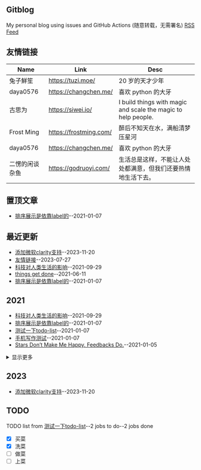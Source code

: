 
<head>
	<script type="text/javascript">
		(function(c,l,a,r,i,t,y){
			c[a]=c[a]||function(){(c[a].q=c[a].q||[]).push(arguments)};
			t=l.createElement(r);t.async=1;t.src="https://www.clarity.ms/tag/"+i;
			y=l.getElementsByTagName(r)[0];y.parentNode.insertBefore(t,y);
		})(window, document, "clarity", "script", "jtdrkyns3w");
	</script>
</head>

## Gitblog
My personal blog using issues and GitHub Actions (随意转载，无需署名)
[RSS Feed](https://raw.githubusercontent.com/changjiong/changjiong.github.io/master/feed.xml)

## 友情链接
| Name | Link | Desc | 
| ---- | ---- | ---- |
| 兔子鮮笙 | https://tuzi.moe/ | 20 岁的天才少年 |
| daya0576 | https://changchen.me/ | 喜欢 python 的大牙 |
| 古思为 | https://siwei.io/ | I build things with magic and scale the magic to help people. |
| Frost Ming | https://frostming.com/ | 醉后不知天在水，满船清梦压星河 |
| daya0576 | https://changchen.me/ | 喜欢 python 的大牙 |
| 二愣的闲谈杂鱼 | https://godruoyi.com/ | 生活总是这样，不能让人处处都满意，但我们还要热情地生活下去。 |


## 置顶文章
- [排序展示是依靠label的](https://github.com/changjiong/changjiong.github.io/issues/7)--2021-01-07

## 最近更新
- [添加微软clarity支持](https://github.com/changjiong/changjiong.github.io/issues/11)--2023-11-20
- [友情链接](https://github.com/changjiong/changjiong.github.io/issues/10)--2023-07-27
- [科技对人类生活的影响](https://github.com/changjiong/changjiong.github.io/issues/9)--2021-09-29
- [things get done](https://github.com/changjiong/changjiong.github.io/issues/8)--2021-06-11
- [排序展示是依靠label的](https://github.com/changjiong/changjiong.github.io/issues/7)--2021-01-07

## 2021
- [科技对人类生活的影响](https://github.com/changjiong/changjiong.github.io/issues/9)--2021-09-29
- [排序展示是依靠label的](https://github.com/changjiong/changjiong.github.io/issues/7)--2021-01-07
- [测试一下todo-list](https://github.com/changjiong/changjiong.github.io/issues/5)--2021-01-07
- [手机写作测试](https://github.com/changjiong/changjiong.github.io/issues/4)--2021-01-07
- [Stars Don’t Make Me Happy. Feedbacks Do.](https://github.com/changjiong/changjiong.github.io/issues/3)--2021-01-05
<details><summary>显示更多</summary>

- [测试发送图片](https://github.com/changjiong/changjiong.github.io/issues/2)--2021-01-05
- [利用github issue和githubpages写博客](https://github.com/changjiong/changjiong.github.io/issues/1)--2021-01-05
</details>

## 2023
- [添加微软clarity支持](https://github.com/changjiong/changjiong.github.io/issues/11)--2023-11-20

## TODO
TODO list from [测试一下todo-list](https://github.com/changjiong/changjiong.github.io/issues/5)--2 jobs to do--2 jobs done
- [x] 买菜
- [x] 洗菜
- [ ] 做菜
- [ ] 上菜

<link rel="stylesheet" href="./style.css" />
